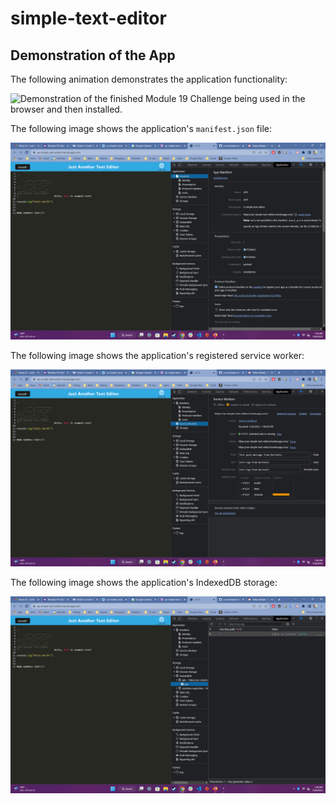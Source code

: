 # simple-text-editor

## Demonstration of the App

The following animation demonstrates the application functionality:

![Demonstration of the finished Module 19 Challenge being used in the browser and then installed.](./Assets/demo-of-function.gif)

The following image shows the application's `manifest.json` file:

![Demonstration of the finished Module 19 Challenge with a manifest file in the browser.](./Assets/manifest.png)

The following image shows the application's registered service worker:

![Demonstration of the finished Module 19 Challenge with a registered service worker in the browser.](./Assets/service-worker.png)

The following image shows the application's IndexedDB storage:

![Demonstration of the finished Module 19 Challenge with a IndexedDB storage named 'jate' in the browser.](./Assets/indexeddb.png)

